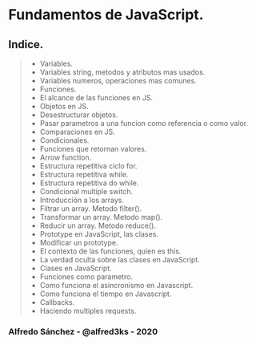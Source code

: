 # Fundamentos de JavaScript.

## Indice.

> - Variables.
> - Variables string, metodos y atributos mas usados.
> - Variables numeros, operaciones mas comunes.
> - Funciones.
> - El alcance de las funciones en JS.
> - Objetos en JS.
> - Desestructurar objetos.
> - Pasar parametros a una funcion como referencia o como valor.
> - Comparaciones en JS.
> - Condicionales.
> - Funciones que retornan valores.
> - Arrow function.
> - Estructura repetitiva ciclo for.
> - Estructura repetitiva while.
> - Estructura repetitiva do while.
> - Condicional multiple switch.
> - Introducción a los arrays.
> - Filtrar un array. Metodo filter().
> - Transformar un array. Metodo map().
> - Reducir un array. Metodo reduce().
> - Prototype en JavaScript, las clases.
> - Modificar un prototype.
> - El contexto de las funciones, quien es this.
> - La verdad oculta sobre las clases en JavaScript.
> - Clases en JavaScript.
> - Funciones como parametro.
> - Como funciona el asincronismo en Javascript.
> - Como funciona el tiempo en Javascript.
> - Callbacks.
> - Haciendo multiples requests.

### Alfredo Sánchez - @alfred3ks - 2020